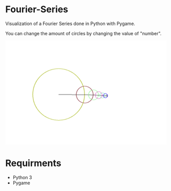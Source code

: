 # Fourier-Series
Visualization of a Fourier Series done in Python with Pygame.

You can change the amount of circles by changing the value of "number".

![Fourier Visualized](FourierGif.gif)

# Requirments

* Python 3
* Pygame
